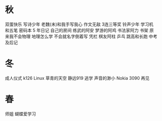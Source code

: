 # 秋

双蛋快乐
写诗少年
老魏(未)和我手写我心
作文无敌
3连三等奖
铃声少年
学习机和五笔
密码本
5 年日记
自己的房间
练武的阿安
梦游的阿鸡
书法家阿力
书架
原来我不会物理
地理怎么学
不会就名字倒着写
凭栏
棋友阿柱
乒乓
跳高和长跑
中考及后记

# 冬
成人仪式
k126
Linux
草青的天空
静远919
逃学
声音的渺小
Nokia 3090
再见

# 春
师姐
蝴蝶爱学习




